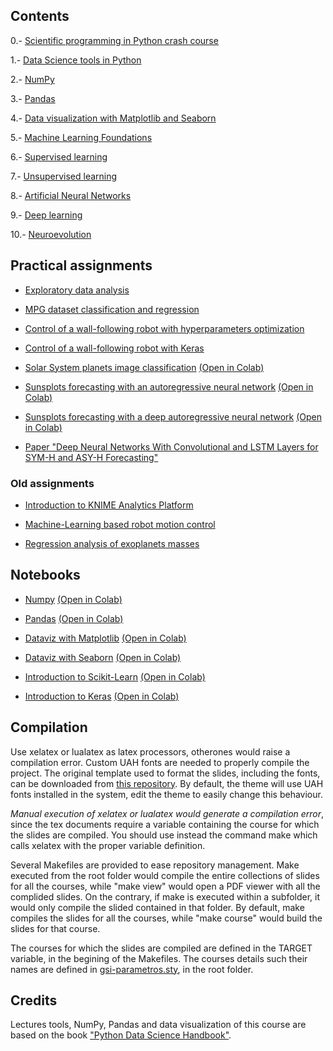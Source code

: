 ## Contents

0.- [Scientific programming in Python crash course](crash/)

1.- [Data Science tools in Python](tools/)

2.- [NumPy](numpy/)

3.- [Pandas](pandas/)

4.- [Data visualization with Matplotlib and Seaborn](dataviz/)

5.- [Machine Learning Foundations](mlfoundations/)

6.- [Supervised learning](supervised/)

7.- [Unsupervised learning](unsupervised/)

8.- [Artificial Neural Networks](ann/)

9.- [Deep learning](dl/)

10.- [Neuroevolution](neuroevolution/)

## Practical assignments

* [Exploratory data analysis](assignments/exploration/exploration.md)

* [MPG dataset classification and regression](assignments/mpg/mpg.md)

* [Control of a wall-following robot with hyperparameters optimization](assignments/wall/wall.md)

* [Control of a wall-following robot with Keras](assignments/wall/wall-keras.md)

* [Solar System planets image classification](assignments/planets/planets.ipynb) [(Open in Colab)](https://githubtocolab.com/dfbarrero/dataCourse/blob/master/assignments/planets/planets.ipynb)

* [Sunsplots forecasting with an autoregressive neural network](assignments/sunspots/sunspots-ar.ipynb) [(Open in Colab)](https://githubtocolab.com/dfbarrero/dataCourse/blob/master/assignments/sunspots/sunspots-ar.ipynb)

* [Sunsplots forecasting with a deep autoregressive neural network](assignments/sunspots/sunspots-LSTM.ipynb) [(Open in Colab)](https://githubtocolab.com/dfbarrero/dataCourse/blob/master/assignments/sunspots/sunspots-LSTM.ipynb)

* [Paper "Deep Neural Networks With Convolutional and LSTM Layers for SYM-H and ASY-H Forecasting"](assignments/papers/symh.md)

### Old assignments

* [Introduction to KNIME Analytics Platform](assignments/knime/intro.md)

* [Machine-Learning based robot motion control](assignments/robot/robot.md)

* [Regression analysis of exoplanets masses](assignments/exoplanets/exoplanets.md)

## Notebooks

* [Numpy](numpy/numpy.ipynb) [(Open in Colab)](https://githubtocolab.com/dfbarrero/dataCourse/blob/master/numpy/numpy.ipynb)

* [Pandas](pandas/Pandas.ipynb) [(Open in Colab)](https://githubtocolab.com/dfbarrero/dataCourse/blob/master/pandas/Pandas.ipynb)

* [Dataviz with Matplotlib](dataviz/DatavizWithMatplotlib.ipynb) [(Open in Colab)](https://githubtocolab.com/dfbarrero/dataCourse/blob/master/dataviz/DatavizWithMatplotlib.ipynb)

* [Dataviz with Seaborn](dataviz/DatavizWithSeaborn.ipynb) [(Open in Colab)](https://githubtocolab.com/dfbarrero/dataCourse/blob/master/dataviz/DatavizWithSeaborn.ipynb)

* [Introduction to Scikit-Learn](mlfoundations/scikit-learn.ipynb) [(Open in Colab)](https://githubtocolab.com/dfbarrero/dataCourse/blob/master/mlfoundations/scikit-learn.ipynb)

* [Introduction to Keras](ann/keras.ipynb) [(Open in Colab)](https://githubtocolab.com/dfbarrero/dataCourse/blob/master/ann/keras.ipynb)


## Compilation

Use xelatex or lualatex as latex processors, otherones would raise a compilation error. Custom UAH fonts are needed to properly compile the project. The original template used to format the slides, including the fonts, can be downloaded from [this repository](https://github.com/dfbarrero/UAH-beamer-template). By default, the theme will use UAH fonts installed in the system, edit the theme to easily change this behaviour.

*Manual execution of xelatex or lualatex would generate a compilation error*, since the tex documents require a variable containing the course for which the slides are compiled. You should use instead the command make which calls xelatex with the proper variable definition.

Several Makefiles are provided to ease repository management. Make executed from the root folder would compile the entire collections of slides for all the courses, while "make view" would open a PDF viewer with all the complided slides. On the contrary, if make is executed within a subfolder, it would only compile the slided contained in that folder. By default, make compiles the slides for all the courses, while "make course" would build the slides for that course.

The courses for which the slides are compiled are defined in the TARGET variable, in the begining of the Makefiles. The courses details such their names are defined in [gsi-parametros.sty](gsi-parametros.sty), in the root folder.

## Credits

Lectures tools, NumPy, Pandas and data visualization of this course are based on the book ["Python Data Science Handbook"](https://jakevdp.github.io/PythonDataScienceHandbook/).
